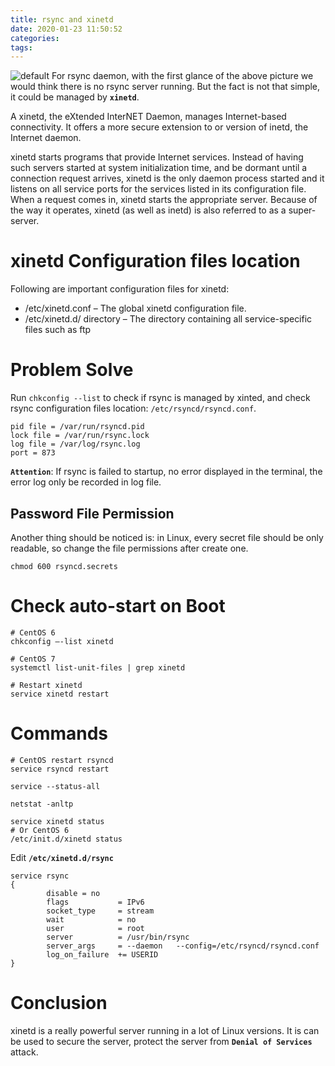 ```yaml
---
title: rsync and xinetd
date: 2020-01-23 11:50:52
categories:
tags:
---
```


![default](/blog/img/rsync-error.png)
For rsync daemon, with the first glance of the above picture we would think there is no rsync server running. But the fact is not that simple, it could be managed by **`xinetd`**.


A xinetd, the eXtended InterNET Daemon, manages Internet-based connectivity. It offers a more secure extension to or version of inetd, the Internet daemon.

xinetd starts programs that provide Internet services. Instead of having such servers started at system initialization time, and be dormant until a connection request arrives, xinetd is the only daemon process started and it listens on all service ports for the services listed in its configuration file. When a request comes in, xinetd starts the appropriate server. Because of the way it operates, xinetd (as well as inetd) is also referred to as a super-server.

<!--more-->
# xinetd Configuration files location
Following are important configuration files for xinetd:

* /etc/xinetd.conf – The global xinetd configuration file.
* /etc/xinetd.d/ directory – The directory containing all service-specific files such as ftp

# Problem Solve

Run `chkconfig --list` to check if rsync is managed by xinted, and check rsync configuration files location: `/etc/rsyncd/rsyncd.conf`.

```
pid file = /var/run/rsyncd.pid
lock file = /var/run/rsync.lock
log file = /var/log/rsync.log
port = 873
```

**`Attention`**: If rsync is failed to startup, no error displayed in the terminal, the error log only be recorded in log file.

## Password File Permission
Another thing should be noticed is: in Linux, every secret file should be only readable, so change the file permissions after create one.
```
chmod 600 rsyncd.secrets
```

# Check auto-start on Boot
```
# CentOS 6
chkconfig –-list xinetd

# CentOS 7
systemctl list-unit-files | grep xinetd

# Restart xinetd
service xinetd restart
```


# Commands
```
# CentOS restart rsyncd
service rsyncd restart

service --status-all

netstat -anltp

service xinetd status
# Or CentOS 6
/etc/init.d/xinetd status
```

Edit **`/etc/xinetd.d/rsync`**

```
service rsync
{
        disable = no
        flags           = IPv6
        socket_type     = stream
        wait            = no
        user            = root
        server          = /usr/bin/rsync
        server_args     = --daemon   --config=/etc/rsyncd/rsyncd.conf
        log_on_failure  += USERID
}
```


# Conclusion

xinetd is a really powerful server running in a lot of Linux versions. It is can be used to secure the server, protect the server from **`Denial of Services`** attack.